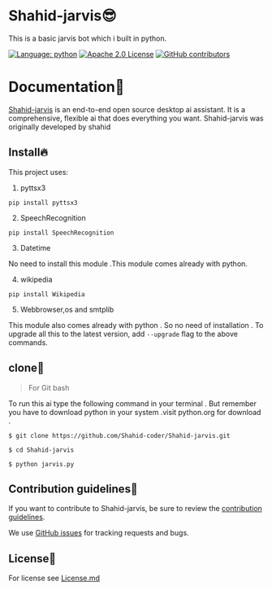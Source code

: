# Shahid-jarvis😎
This is a basic jarvis bot which i built in python.

[![Language: python](https://img.shields.io/github/languages/top/shahid-coder/Shahid-jarvis)](https://python.org)
[![Apache 2.0 License](https://img.shields.io/github/license/shahid-coder/Shahid-jarvis)](https://github.com/shahid-coder/Shahid-jarvis/LICENSE)
[![GitHub contributors](https://img.shields.io/github/contributors/shahid-coder/Shahid-jarvis)](https://github.com/shahid-coder/Shahid-jarvis/graphs/contributors)

# Documentation📝
[Shahid-jarvis](https://github.com/Shahid-coder/Shahid-jarvis) is an end-to-end open source desktop ai assistant.
It is a comprehensive, flexible ai that does everything you want. Shahid-jarvis was originally developed by shahid

## Install🔥
This project uses:
1. pyttsx3
```
pip install pyttsx3
```
2. SpeechRecognition
```
pip install SpeechRecognition
```
3. Datetime

No need to install this module .This module comes already with python.

4. wikipedia
```
pip install Wikipedia 
```
5. Webbrowser,os and smtplib

This module also comes already with python . So no need of installation . 
To upgrade all this to the latest version, add `--upgrade` flag to the above commands.

## clone🦉
> For Git bash

To run this ai type the following command in your terminal . But remember you have to download python in your system .visit python.org for download .

```
$ git clone https://github.com/Shahid-coder/Shahid-jarvis.git

$ cd Shahid-jarvis

$ python jarvis.py 

```

## Contribution guidelines🤝

If you want to contribute to Shahid-jarvis, be sure to review the [contribution guidelines](https://github.com/Shahid-coder/Shahid-jarvis/blob/main/CONTRIBUTING.md).

We use [GitHub issues](https://github.com/Shahid-coder/Shahid-jarvis/issues) for tracking requests and bugs.

## License🔐

For license see [License.md](https://github.com/Shahid-coder/Shahid-jarvis/blob/main/LICENSE)

